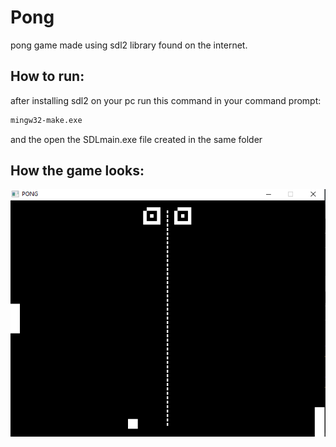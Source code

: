 # Pong

pong game made using sdl2 library found on the internet.

## How to run:
after installing sdl2 on your pc run this command in your command prompt:
```bash
mingw32-make.exe
```
and the open the SDLmain.exe file created in the same folder

## How the game looks:
![Pong](pong.png)
